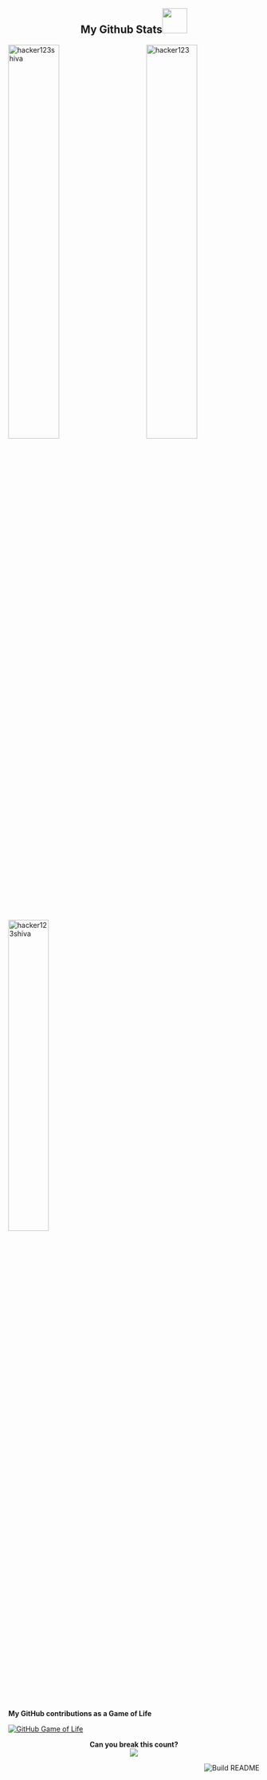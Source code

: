 <h2 align="center">
  My Github Stats<img src="https://media.giphy.com/media/VgCDAzcKvsR6OM0uWg/giphy.gif" width="50">
</h2>

<img src="https://github-readme-stats.vercel.app/api?username=hacker123shiva&show_icons=true&locale=en" alt="hacker123" width="45%" align="right"/>
<img src="https://github-readme-streak-stats.herokuapp.com/?user=hacker123shiva&" alt="hacker123shiva" width="45%" />
 

 <img align="center"  width="40%" src="https://github-readme-stats.hacker123shiva.vercel.app/api/top-langs/?username=hacker123shiva&layout=compact&theme=radical" alt="hacker123shiva" />

 


###

<b>My GitHub contributions as a Game of Life</b>

[![GitHub Game of Life](https://github4life.herokuapp.com/hacker123shiva.gif)](https://github4life.herokuapp.com/hacker123shiva)
 


<p align="center"> 
 <b> Can you break this count?</b><br>
  <img src="https://profile-counter.glitch.me/hacker123shiva/count.svg" />
</p>
 

<a href="https://github.com/hacker123shiva/hacker123shiva"><img src="https://github.com/simonw/simonw/workflows/Build%20README/badge.svg" align="right" alt="Build README">
